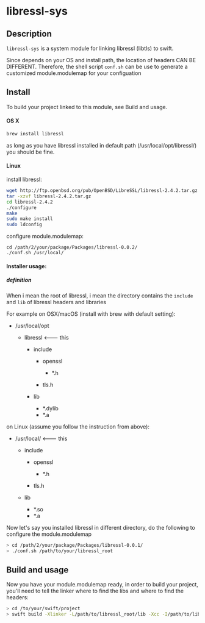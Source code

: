# libressl-sys

## Description

`libressl-sys` is a system module for linking libressl (libtls) to swift.

Since depends on your OS and install path, the location of headers CAN BE DIFFERENT. 
Therefore, the shell script `conf.sh` can be use to generate a customized module.modulemap for your configuation 

## Install

To build your project linked to this module, see Build and usage.

#### OS X
```bash
brew install libressl
```
as long as you have libressl installed in default path (/usr/local/opt/libressl/) you should be fine.

#### Linux

install libressl:
```bash
wget http://ftp.openbsd.org/pub/OpenBSD/LibreSSL/libressl-2.4.2.tar.gz
tar -xzvf libressl-2.4.2.tar.gz
cd libressl-2.4.2
./configure
make
sudo make install
sudo ldconfig
```

configure module.modulemap:
```
cd /path/2/your/package/Packages/libressl-0.0.2/
./conf.sh /usr/local/
```


#### Installer usage:

##### definition
When i mean the root of libressl, i mean the directory contains the `include` and `lib` of libressl headers and libraries

For example on OSX/macOS (install with brew with default setting):
  * /usr/local/opt

    * libressl <--- this

       * include

         * openssl

           *  *.h

         *  tls.h

       * lib
         * *.dylib
         * *.a
                  
on Linux (assume you follow the instruction from above):
  * /usr/local/  <--- this
       * include

         * openssl

           *  *.h

         *  tls.h

       * lib
         * *.so
         * *.a
                 


Now let's say you installed libressl in different directory, do the following to configure the module.modulemap
```bash
> cd /path/2/your/package/Packages/libressl-0.0.1/ 
> ./conf.sh /path/to/your/libressl_root
```

## Build and usage

Now you have your module.modulemap ready, in order to build your project, you'll need to tell the linker where to find the libs and where to find the headers:

```bash
> cd /to/your/swift/project
> swift build -Xlinker -L/path/to/libressl_root/lib -Xcc -I/path/to/libressl_root/include
```
